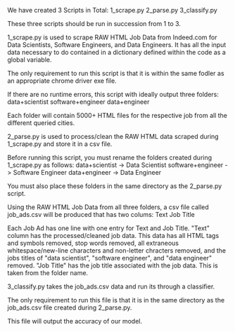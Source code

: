 We have created 3 Scripts in Total:
1_scrape.py
2_parse.py
3_classify.py

These three scripts should be run in succession from 1 to 3.

1_scrape.py is used to scrape RAW HTML Job Data from Indeed.com for Data Scientists, Software Engineers, and Data Engineers.
It has all the input data necessary to do contained in a dictionary defined within the code as a global variable.

The only requirement to run this script is that it is within the same fodler as an appropriate chrome driver exe file.

If there are no runtime errors, this script with ideally output three folders:
data+scientist
software+engineer
data+engineer

Each folder will contain 5000+ HTML files for the respective job from all the different queried cities.


2_parse.py is used to process/clean the RAW HTML data scraped during 1_scrape.py and store it in a csv file.

Before running this script, you must rename the folders created during 1_scrape.py as follows:
data+scientist -> Data Scientist
software+engineer -> Software Engineer
data+engineer -> Data Engineer

You must also place these folders in the same directory as the 2_parse.py script.

Using the RAW HTML Job Data from all three folders, a csv file called job_ads.csv will be produced that has two colums:
Text
Job Title

Each Job Ad has one line with one entry for Text and Job Title.
"Text" column has the processed/cleaned job data.  This data has all HTML tags and symbols removed, stop words removed, all extraneous whitespace/new-line characters and non-letter chracters removed, and the jobs titles of "data scientist", "software engineer", and "data engineer" removed.
"Job Title" has the job title associated with the job data.  This is taken from the folder name.


3_classify.py takes the job_ads.csv data and run its through a classifier.

The only requirement to run this file is that it is in the same directory as the job_ads.csv file created during 2_parse.py.

This file will output the accuracy of our model.
